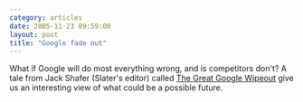 ```yaml
---
category: articles
date: 2005-11-23 09:59:00
layout: post
title: "Google fade out"
---
```


What if Google will do most everything wrong, and is competitors don't? A tale from Jack Shafer (Slater's editor) called <a href="http://www.slate.com/id/2130795/nav/tap1/">The Great Google Wipeout</a> give us an interesting view of what could be a possible future.
